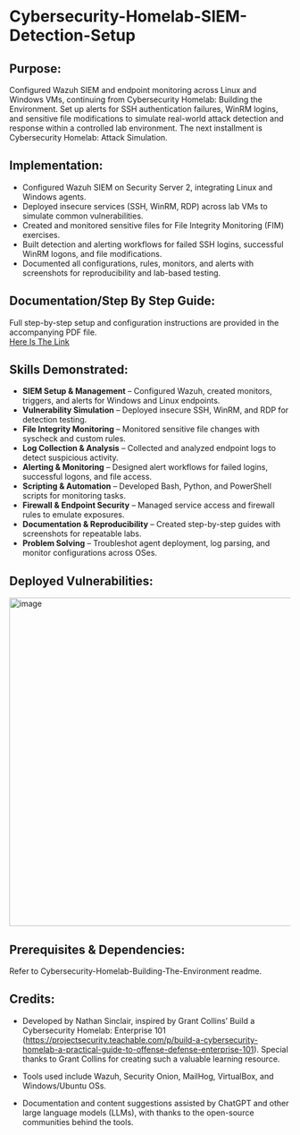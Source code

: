 # Cybersecurity-Homelab-SIEM-Detection-Setup
## Purpose:
Configured Wazuh SIEM and endpoint monitoring across Linux and Windows VMs, continuing from Cybersecurity Homelab: Building the Environment. Set up alerts for SSH authentication failures, WinRM logins, and sensitive file modifications to simulate real-world attack detection and response within a controlled lab environment. The next installment is Cybersecurity Homelab: Attack Simulation.

## Implementation:
- Configured Wazuh SIEM on Security Server 2, integrating Linux and Windows agents.
- Deployed insecure services (SSH, WinRM, RDP) across lab VMs to simulate common vulnerabilities.
- Created and monitored sensitive files for File Integrity Monitoring (FIM) exercises.
- Built detection and alerting workflows for failed SSH logins, successful WinRM logons, and file modifications.
- Documented all configurations, rules, monitors, and alerts with screenshots for reproducibility and lab-based testing.

## Documentation/Step By Step Guide:
Full step-by-step setup and configuration instructions are provided in the accompanying PDF file.  
[Here Is The Link](Cybersecurity-Homelab-SIEM-&-Detection-Setup%20Documentation.pdf)

## Skills Demonstrated:
- **SIEM Setup & Management** – Configured Wazuh, created monitors, triggers, and alerts for Windows and Linux endpoints.
- **Vulnerability Simulation** – Deployed insecure SSH, WinRM, and RDP for detection testing.
- **File Integrity Monitoring** – Monitored sensitive file changes with syscheck and custom rules.
- **Log Collection & Analysis** – Collected and analyzed endpoint logs to detect suspicious activity.
- **Alerting & Monitoring** – Designed alert workflows for failed logins, successful logons, and file access.
- **Scripting & Automation** – Developed Bash, Python, and PowerShell scripts for monitoring tasks.
- **Firewall & Endpoint Security** – Managed service access and firewall rules to emulate exposures.
- **Documentation & Reproducibility** – Created step-by-step guides with screenshots for repeatable labs.
- **Problem Solving** – Troubleshot agent deployment, log parsing, and monitor configurations across OSes.

## Deployed Vulnerabilities:
<img width="867" height="587" alt="image" src="https://github.com/user-attachments/assets/b8f4c63b-4d5d-4da0-8cac-ac8b61c9d0bb" />

## Prerequisites & Dependencies:
Refer to Cybersecurity-Homelab-Building-The-Environment readme.

## Credits:

- Developed by Nathan Sinclair, inspired by Grant Collins’ Build a Cybersecurity Homelab: Enterprise 101 (https://projectsecurity.teachable.com/p/build-a-cybersecurity-homelab-a-practical-guide-to-offense-defense-enterprise-101). Special thanks to Grant Collins for creating such a valuable learning resource. 

- Tools used include Wazuh, Security Onion, MailHog, VirtualBox, and Windows/Ubuntu OSs. 

- Documentation and content suggestions assisted by ChatGPT and other large language models (LLMs), with thanks to the open-source communities behind the tools. 
